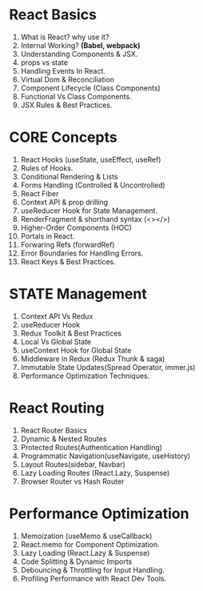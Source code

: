 # React Basics

 1. What is React? why use it?
 2. Internal Working? **(Babel, webpack)**
 3. Understanding Components & JSX.
 4. props vs state
 5. Handling Events In React.
 6. Virtual Dom & Reconciliation
 7. Component Lifecycle (Class Components)
 8. Functional Vs Class Components.
 9. JSX Rules & Best Practices.

# CORE Concepts

 1. React Hooks (useState, useEffect, useRef)
 2. Rules of Hooks.
 3. Conditional Rendering & Lists
 4. Forms Handling (Controlled & Uncontrolled)
 5. React Fiber
 6. Context API & prop drilling
 7. useReducer Hook for State Management.
 8. RenderFragment & shorthand syntax (<></>)
 9. Higher-Order Components (HOC)
 10. Portals in React.
 11. Forwaring Refs (forwardRef)
 12. Error Boundaries for Handling Errors.
 13. React Keys & Best Practices.

# STATE Management

 1. Context API Vs Redux
 2. useReducer Hook
 3. Redux Toolkit & Best Practices
 4. Local Vs Global State
 5. useContext Hook for Global State
 6. Middleware in Redux (Redux Thunk & saga)
 7. Immutable State Updates(Spread Operator, immer.js)
 8. Performance Optimization Techniques.
 
# React Routing

 1. React Router Basics
 2. Dynamic & Nested Routes
 3. Protected Routes(Authentication Handling)
 4. Programmatic Navigation(useNavigate, useHistory)
 5. Layout Routes(sidebar, Navbar)
 6. Lazy Loading Routes (React.Lazy, Suspense)
 7. Browser Router vs Hash Router
 
# Performance Optimization

 1. Memoization (useMemo & useCallback)
 2. React.memo for Component Optimization.
 3. Lazy Loading (React.Lazy & Suspense)
 4. Code Splitting & Dynamic Imports
 5. Debouncing & Throttling for Input Handling.
 6. Profiling Performance with React Dev Tools.
 
